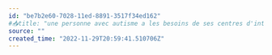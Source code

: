 ```yaml
---
id: "be7b2e60-7028-11ed-8891-3517f34ed162"
#📥title: "une personne avec autisme a les besoins de ses centres d'intérêts"
source: ""
created_time: "2022-11-29T20:59:41.510706Z"
---
```

